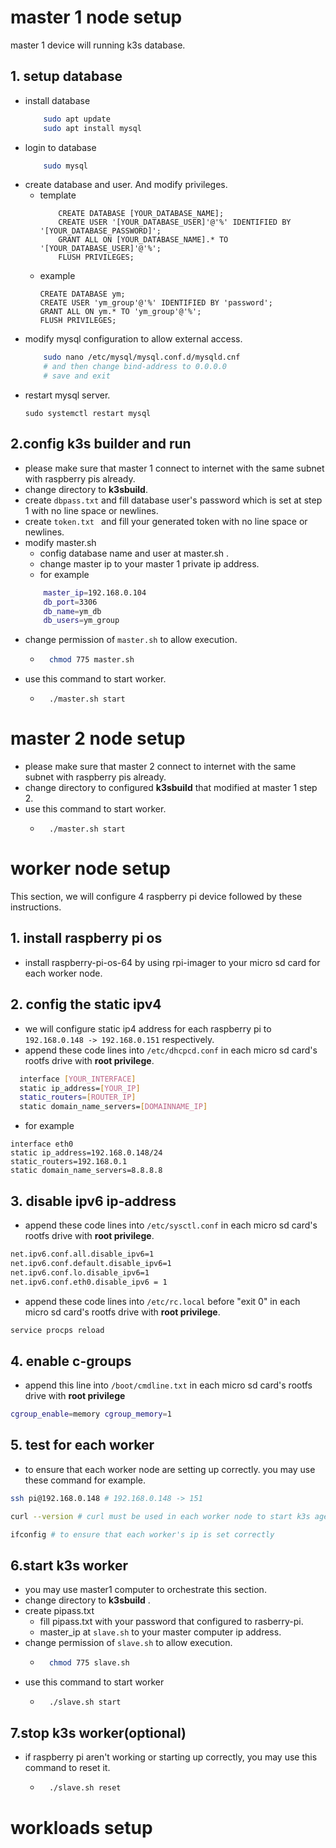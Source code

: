 # master 1 node setup
master 1 device will running k3s database.
## 1. setup database
- install database 
    ```bash
        sudo apt update
        sudo apt install mysql
    ```
- login to database
    ```bash
        sudo mysql
    ```
- create database and user. And modify privileges.
    - template
        ```
            CREATE DATABASE [YOUR_DATABASE_NAME];
            CREATE USER '[YOUR_DATABASE_USER]'@'%' IDENTIFIED BY '[YOUR_DATABASE_PASSWORD]';
            GRANT ALL ON [YOUR_DATABASE_NAME].* TO '[YOUR_DATABASE_USER]'@'%';
            FLUSH PRIVILEGES;
        ```
    - example
        ```
        CREATE DATABASE ym;
        CREATE USER 'ym_group'@'%' IDENTIFIED BY 'password';
        GRANT ALL ON ym.* TO 'ym_group'@'%';
        FLUSH PRIVILEGES;
        ```
- modify mysql configuration to allow external access.
    ```bash
        sudo nano /etc/mysql/mysql.conf.d/mysqld.cnf
        # and then change bind-address to 0.0.0.0
        # save and exit
    ```
- restart mysql server.
    ```
    sudo systemctl restart mysql
    ```
## 2.config k3s builder and run
- please make sure that master 1 connect to internet with the same subnet with raspberry pis already.
- change directory to **k3sbuild**.
- create ```dbpass.txt``` and fill database user's password which is set at step 1 with no line space or newlines.
- create ```token.txt ``` and fill your generated token with no line space or newlines.
- modify master.sh
    - config database name and user at master.sh .
    - change master ip to your master 1 private ip address.
    - for example
    ```bash
        master_ip=192.168.0.104
        db_port=3306
        db_name=ym_db
        db_users=ym_group
    ```
- change permission of ``` master.sh ``` to allow execution.
    - ```bash 
        chmod 775 master.sh
      ```
- use this command  to start worker.
    - ```
        ./master.sh start
      ```

    
# master 2 node setup
- please make sure that master 2 connect to internet with the same subnet with raspberry pis already.
- change directory to configured **k3sbuild** that modified at master 1 step 2.
- use this command  to start worker.
    - ```
        ./master.sh start
      ```

# worker node setup
 This section, we will configure 4 raspberry pi device followed by these instructions.
## 1. install raspberry pi os
- install raspberry-pi-os-64 by using rpi-imager to your micro sd card for each worker node.
## 2. config the static ipv4
- we will configure static ip4 address for each raspberry pi to ```192.168.0.148 -> 192.168.0.151``` respectively.
- append these code lines into ```/etc/dhcpcd.conf``` in each micro sd card's rootfs drive with **root privilege**.
```bash
  interface [YOUR_INTERFACE]
  static ip_address=[YOUR_IP]
  static_routers=[ROUTER_IP]
  static domain_name_servers=[DOMAINNAME_IP]
  ```
- for example
```
interface eth0
static ip_address=192.168.0.148/24
static_routers=192.168.0.1
static domain_name_servers=8.8.8.8
```
## 3. disable ipv6 ip-address
- append these code lines into ```/etc/sysctl.conf``` in each micro sd card's rootfs drive with **root privilege**.
```bash
net.ipv6.conf.all.disable_ipv6=1
net.ipv6.conf.default.disable_ipv6=1
net.ipv6.conf.lo.disable_ipv6=1
net.ipv6.conf.eth0.disable_ipv6 = 1
```
- append these code lines into ```/etc/rc.local``` before "exit 0" in each micro sd card's rootfs drive with **root privilege**.
```bash
service procps reload
```

## 4. enable c-groups
- append this line into ```/boot/cmdline.txt``` in each micro sd card's rootfs drive with **root privilege**
```bash
cgroup_enable=memory cgroup_memory=1
```

## 5. test for each worker
- to ensure that each worker node are setting up correctly. you may use these command for example.
```bash
ssh pi@192.168.0.148 # 192.168.0.148 -> 151
```
```bash
curl --version # curl must be used in each worker node to start k3s agent
```
```bash
ifconfig # to ensure that each worker's ip is set correctly
```
## 6.start k3s worker
- you may use master1 computer to orchestrate this section.
- change directory to **k3sbuild** .
- create pipass.txt
    -  fill pipass.txt with your password that configured to rasberry-pi.
    -  master_ip at ``` slave.sh ``` to your master computer ip address.
- change permission of ``` slave.sh ``` to allow execution.
    - ```bash 
        chmod 775 slave.sh
      ```
- use this command  to start worker
    - ```
        ./slave.sh start
      ```
    
## 7.stop k3s worker(optional)
- if raspberry pi aren't working or starting up correctly, you may use this command to reset it.
    - ```bash
        ./slave.sh reset
      ```
# workloads setup